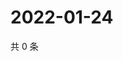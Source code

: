 # 2022-01-24

共 0 条

<!-- BEGIN WEIBO -->
<!-- 最后更新时间 Mon Jan 24 2022 18:09:32 GMT+0800 (China Standard Time) -->

<!-- END WEIBO -->
